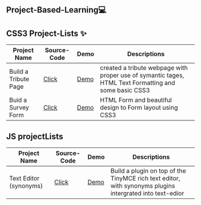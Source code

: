 ##  Project-Based-Learning💻

<!--  |  project Name  | [source-code]() | [Demo]() | |  --->
## CSS3 Project-Lists ✨


| Project Name | Source-Code |   Demo   | Descriptions |
| --- | --- | --- | --- |
| Build a Tribute Page | [Click](https://github.com/Aj7t/Project-Based-Learning/tree/main/CSS3/Tribute%20Page) |   [Demo](https://codepen.io/aj7t/full/poPvKaW)  |created a tribute webpage with proper use of symantic tages, HTML Text Formatting and some basic CSS3 |
| Buid a Survey Form | [Click](https://github.com/Aj7t/Project-Based-Learning/tree/main/CSS3/Survey%20Form) | [Demo](https://codepen.io/aj7t/full/zYwxjXE) | HTML Form  and  beautiful design to Form layout using CSS3 |



## JS projectLists

| Project Name | Source-Code |   Demo   | Descriptions |
| --- | --- | --- | --- | 
| Text Editor (synonyms)  | [Click](https://github.com/Aj7t/Project-Based-Learning/tree/main/JS-ES6/Text%20editor) | [Demo](http://aj7t.me/Project-Based-Learning/JS-ES6/Text%20editor/) | Build a plugin on top of the TinyMCE rich text editor, with synonyms plugins intergrated into text-edior |
  
